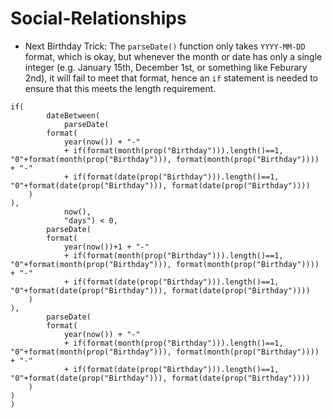 # Social-Relationships
* Next Birthday
Trick: The `parseDate()` function only takes `YYYY-MM-DD` format, which is okay, but whenever the month or date has only a single integer (e.g. January 15th, December 1st, or something like Feburary 2nd), it will fail to meet that format, hence an `if` statement is needed to ensure that this meets the length requirement.
```
if(
		dateBetween(
			parseDate(
        format(
            year(now()) + "-" 
            + if(format(month(prop("Birthday"))).length()==1, "0"+format(month(prop("Birthday"))), format(month(prop("Birthday")))) + "-" 
            + if(format(date(prop("Birthday"))).length()==1, "0"+format(date(prop("Birthday"))), format(date(prop("Birthday"))))
    )
), 
			now(), 
			"days") < 0,
        parseDate(
        format(
            year(now())+1 + "-" 
            + if(format(month(prop("Birthday"))).length()==1, "0"+format(month(prop("Birthday"))), format(month(prop("Birthday")))) + "-" 
            + if(format(date(prop("Birthday"))).length()==1, "0"+format(date(prop("Birthday"))), format(date(prop("Birthday"))))
    )
),
		parseDate(
        format(
            year(now()) + "-" 
            + if(format(month(prop("Birthday"))).length()==1, "0"+format(month(prop("Birthday"))), format(month(prop("Birthday")))) + "-" 
            + if(format(date(prop("Birthday"))).length()==1, "0"+format(date(prop("Birthday"))), format(date(prop("Birthday"))))
    )
)
)
```
